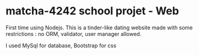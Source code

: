 # matcha-4242 school projet - Web

First time using Nodejs. This is a tinder-like dating website made with some restrictions : no ORM, validator, user manager allowed.

I used MySql for database, Bootstrap for css

